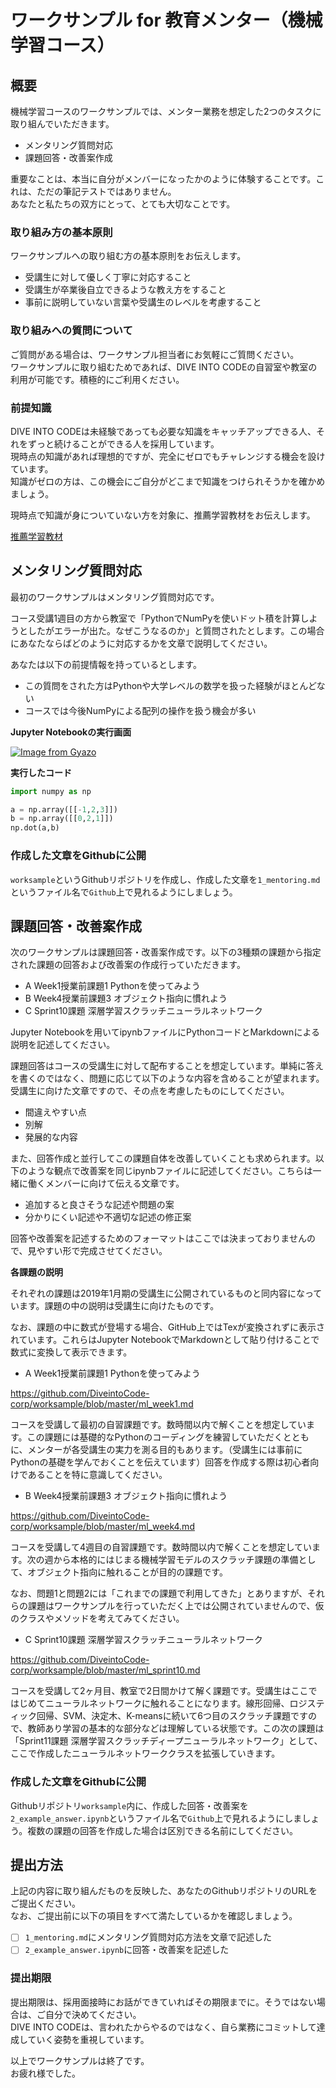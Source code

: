 # ワークサンプル for 教育メンター（機械学習コース）

## 概要

機械学習コースのワークサンプルでは、メンター業務を想定した2つのタスクに取り組んでいただきます。

- メンタリング質問対応
- 課題回答・改善案作成

重要なことは、本当に自分がメンバーになったかのように体験することです。これは、ただの筆記テストではありません。  
あなたと私たちの双方にとって、とても大切なことです。  

### 取り組み方の基本原則

ワークサンプルへの取り組む方の基本原則をお伝えします。  

- 受講生に対して優しく丁寧に対応すること
- 受講生が卒業後自立できるような教え方をすること
- 事前に説明していない言葉や受講生のレベルを考慮すること

### 取り組みへの質問について

ご質問がある場合は、ワークサンプル担当者にお気軽にご質問ください。  
ワークサンプルに取り組むためであれば、DIVE INTO CODEの自習室や教室の利用が可能です。積極的にご利用ください。

### 前提知識

DIVE INTO CODEは未経験であっても必要な知識をキャッチアップできる人、それをずっと続けることができる人を採用しています。  
現時点の知識があれば理想的ですが、完全にゼロでもチャレンジする機会を設けています。  
知識がゼロの方は、この機会にご自分がどこまで知識をつけられそうかを確かめましょう。  

現時点で知識が身についていない方を対象に、推薦学習教材をお伝えします。

[推薦学習教材](https://github.com/DiveintoCode-corp/worksample/blob/master/learning_material_machine_learning.md)

## メンタリング質問対応

最初のワークサンプルはメンタリング質問対応です。

コース受講1週目の方から教室で「PythonでNumPyを使いドット積を計算しようとしたがエラーが出た。なぜこうなるのか」と質問されたとします。この場合にあなたならばどのように対応するかを文章で説明してください。

あなたは以下の前提情報を持っているとします。

- この質問をされた方はPythonや大学レベルの数学を扱った経験がほとんどない
- コースでは今後NumPyによる配列の操作を扱う機会が多い

**Jupyter Notebookの実行画面**

[![Image from Gyazo](https://t.gyazo.com/teams/diveintocode/e9e3c6e91b7d4abd99001aa0848e4059.png)](https://diveintocode.gyazo.com/e9e3c6e91b7d4abd99001aa0848e4059)

**実行したコード**

```py
import numpy as np

a = np.array([[-1,2,3]])
b = np.array([[0,2,1]])
np.dot(a,b)
```

### 作成した文章をGithubに公開

`worksample`というGithubリポジトリを作成し、作成した文章を`1_mentoring.md`というファイル名で`Github`上で見れるようにしましょう。

## 課題回答・改善案作成

次のワークサンプルは課題回答・改善案作成です。以下の3種類の課題から指定された課題の回答および改善案の作成行っていただきます。

- A Week1授業前課題1 Pythonを使ってみよう
- B Week4授業前課題3 オブジェクト指向に慣れよう
- C Sprint10課題 深層学習スクラッチニューラルネットワーク

Jupyter Notebookを用いてipynbファイルにPythonコードとMarkdownによる説明を記述してください。

課題回答はコースの受講生に対して配布することを想定しています。単純に答えを書くのではなく、問題に応じて以下のような内容を含めることが望まれます。受講生に向けた文章ですので、その点を考慮したものにしてください。

- 間違えやすい点
- 別解
- 発展的な内容

また、回答作成と並行してこの課題自体を改善していくことも求められます。以下のような観点で改善案を同じipynbファイルに記述してください。こちらは一緒に働くメンバーに向けて伝える文章です。

- 追加すると良さそうな記述や問題の案
- 分かりにくい記述や不適切な記述の修正案

回答や改善案を記述するためのフォーマットはここでは決まっておりませんので、見やすい形で完成させてください。

**各課題の説明**

それぞれの課題は2019年1月期の受講生に公開されているものと同内容になっています。課題の中の説明は受講生に向けたものです。

なお、課題の中に数式が登場する場合、GitHub上ではTexが変換されずに表示されています。これらはJupyter NotebookでMarkdownとして貼り付けることで数式に変換して表示できます。

- A Week1授業前課題1 Pythonを使ってみよう

https://github.com/DiveintoCode-corp/worksample/blob/master/ml_week1.md

コースを受講して最初の自習課題です。数時間以内で解くことを想定しています。この課題には基礎的なPythonのコーディングを練習していただくとともに、メンターが各受講生の実力を測る目的もあります。（受講生には事前にPythonの基礎を学んでおくことを伝えています）回答を作成する際は初心者向けであることを特に意識してください。

- B Week4授業前課題3 オブジェクト指向に慣れよう

https://github.com/DiveintoCode-corp/worksample/blob/master/ml_week4.md

コースを受講して4週目の自習課題です。数時間以内で解くことを想定しています。次の週から本格的にはじまる機械学習モデルのスクラッチ課題の準備として、オブジェクト指向に触れることが目的の課題です。

なお、問題1と問題2には「これまでの課題で利用してきた」とありますが、それらの課題はワークサンプルを行っていただく上では公開されていませんので、仮のクラスやメソッドを考えてみてください。

- C Sprint10課題 深層学習スクラッチニューラルネットワーク

https://github.com/DiveintoCode-corp/worksample/blob/master/ml_sprint10.md

コースを受講して2ヶ月目、教室で2日間かけて解く課題です。受講生はここではじめてニューラルネットワークに触れることになります。線形回帰、ロジスティック回帰、SVM、決定木、K-meansに続いて6つ目のスクラッチ課題ですので、教師あり学習の基本的な部分などは理解している状態です。この次の課題は「Sprint11課題 深層学習スクラッチディープニューラルネットワーク」として、ここで作成したニューラルネットワーククラスを拡張していきます。

### 作成した文章をGithubに公開

Githubリポジトリ`worksample`内に、作成した回答・改善案を`2_example_answer.ipynb`というファイル名で`Github`上で見れるようにしましょう。複数の課題の回答を作成した場合は区別できる名前にしてください。

## 提出方法

上記の内容に取り組んだものを反映した、あなたのGithubリポジトリのURLをご提出ください。  
なお、ご提出前に以下の項目をすべて満たしているかを確認しましょう。  

- [ ] `1_mentoring.md`にメンタリング質問対応方法を文章で記述した
- [ ] `2_example_answer.ipynb`に回答・改善案を記述した

### 提出期限

提出期限は、採用面接時にお話ができていればその期限までに。そうではない場合は、ご自分で決めてください。  
DIVE INTO CODEは、言われたからやるのではなく、自ら業務にコミットして達成していく姿勢を重視しています。  

以上でワークサンプルは終了です。  
お疲れ様でした。
